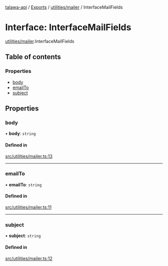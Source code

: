 [talawa-api](../README.md) / [Exports](../modules.md) / [utilities/mailer](../modules/utilities_mailer.md) / InterfaceMailFields

# Interface: InterfaceMailFields

[utilities/mailer](../modules/utilities_mailer.md).InterfaceMailFields

## Table of contents

### Properties

- [body](utilities_mailer.InterfaceMailFields.md#body)
- [emailTo](utilities_mailer.InterfaceMailFields.md#emailto)
- [subject](utilities_mailer.InterfaceMailFields.md#subject)

## Properties

### body

• **body**: `string`

#### Defined in

[src/utilities/mailer.ts:13](https://github.com/PalisadoesFoundation/talawa-api/blob/55cb3be/src/utilities/mailer.ts#L13)

___

### emailTo

• **emailTo**: `string`

#### Defined in

[src/utilities/mailer.ts:11](https://github.com/PalisadoesFoundation/talawa-api/blob/55cb3be/src/utilities/mailer.ts#L11)

___

### subject

• **subject**: `string`

#### Defined in

[src/utilities/mailer.ts:12](https://github.com/PalisadoesFoundation/talawa-api/blob/55cb3be/src/utilities/mailer.ts#L12)
